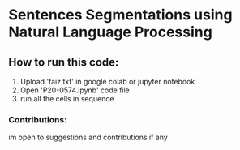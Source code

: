 # Sentences Segmentations using  Natural Language Processing

## How to run this code:

1. Upload 'faiz.txt' in google colab or jupyter notebook
2. Open 'P20-0574.ipynb' code file
3. run all the cells in sequence

### Contributions:
im open to suggestions and contributions if any
